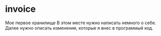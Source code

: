 # invoice
Мое первое хранилище
В этом месте нужно написать немного о себе.
Далее нужно описать изменения, которые я внес в программый код.
